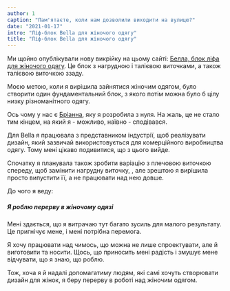 ```yaml
---
author: 1
caption: "Пам'ятаєте, коли нам дозволили виходити на вулицю?"
date: "2021-01-17"
intro: "Ліф-блок Bella для жіночого одягу"
title: "Ліф-блок Bella для жіночого одягу"
---
```



Ми щойно опублікували нову викрійку на цьому сайті: [Белла, блок ліфа для жіночого одягу](/designs/bella/). Це блок з нагрудною і талієвою виточками, а також талієвою виточкою ззаду.

Моєю метою, коли я вирішила зайнятися жіночим одягом, було створити один фундаментальний блок, з якого потім можна було б цілу низку різноманітного одягу.

Ось чому у нас є [Бріанна](/designs/breanna/), яку я розробила з нуля. На жаль, це не стало тим кінцем, на який я - можливо, наївно - сподівався.

Для Bella я працювала з представником індустрії, щоб реалізувати дизайн, який зазвичай використовується для комерційного виробництва одягу. Тому мені цікаво подивитися, що з цього вийде.

Спочатку я планувала також зробити варіацію з плечовою виточкою спереду, щоб замінити нагрудну виточку, , але зрештою я вирішила просто випустити її, а не працювати над нею довше.

До чого я веду:

##### Я роблю перерву в жіночому одязі

Мені здається, що я витрачаю тут багато зусиль для малого результату. Це пригнічує мене, і мені потрібна перемога.

Я хочу працювати над чимось, що можна не лише спроектувати, але й виготовити та носити. Щось, що приносить мені радість і змушує мене відчувати, що я знаю, що роблю.

Тож, хоча я й надалі допомагатиму людям, які самі хочуть створювати дизайн для жінок, я беру перерву в роботі над жіночим одягом. 


